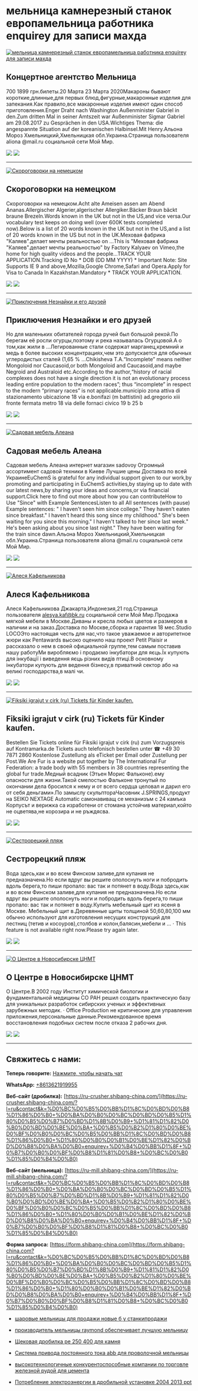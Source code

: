 # мельница камнерезный станок европамельница работника enquirey для записи махда

<a href="https://swt.shibang-china.com/?l=ru&img&k=%D0%BC%D0%B5%D0%BB%D1%8C%D0%BD%D0%B8%D1%86%D0%B0+%D0%BA%D0%B0%D0%BC%D0%BD%D0%B5%D1%80%D0%B5%D0%B7%D0%BD%D1%8B%D0%B9+%D1%81%D1%82%D0%B0%D0%BD%D0%BE%D0%BA+%D0%B5%D0%B2%D1%80%D0%BE%D0%BF%D0%B0%D0%BC%D0%B5%D0%BB%D1%8C%D0%BD%D0%B8%D1%86%D0%B0+%D1%80%D0%B0%D0%B1%D0%BE%D1%82%D0%BD%D0%B8%D0%BA%D0%B0+enquirey+%D0%B4%D0%BB%D1%8F+%D0%B7%D0%B0%D0%BF%D0%B8%D1%81%D0%B8+%D0%BC%D0%B0%D1%85%D0%B4%D0%B0" target="_blank">![мельница камнерезный станок европамельница работника enquirey для записи махда](http://static.shibang-china.com/all-800x300/194.jpg)</a>

## Концертное агентство Мельница
700 1899 грн.билеты.20 Марта 23 Марта 2020Макароны бывают короткие,длинные,для первых блюд,фигурные,макаронные изделия для запекания.Как правило,все макаронные изделия имеют один способ приготовления.Enger Draht nach Washington Au&#223;enminister Gabriel in den.Zum dritten Mal in seiner Amtszeit war Au&#223;enminister Sigmar Gabriel am 29.08.2017 zu Gespr&#228;chen in den USA.Wichtiges Thema: die angespannte Situation auf der koreanischen Halbinsel.Mit Henry.Альона Мороз Хмельницкий,Хмельницкая обл.Украина.Страница пользователя aliona @mail.ru социальной сети Мой Мир.


<a href="https://whatsapp.shibangsoft.com/WhatsApp.php" target="_blank" title="WhatsApp">![](http://static.shibang-china.com/icon/whatsapp.png)</a> <a href="https://swt.shibang-china.com/?l=ru&icon&k=%D0%BC%D0%B5%D0%BB%D1%8C%D0%BD%D0%B8%D1%86%D0%B0+%D0%BA%D0%B0%D0%BC%D0%BD%D0%B5%D1%80%D0%B5%D0%B7%D0%BD%D1%8B%D0%B9+%D1%81%D1%82%D0%B0%D0%BD%D0%BE%D0%BA+%D0%B5%D0%B2%D1%80%D0%BE%D0%BF%D0%B0%D0%BC%D0%B5%D0%BB%D1%8C%D0%BD%D0%B8%D1%86%D0%B0+%D1%80%D0%B0%D0%B1%D0%BE%D1%82%D0%BD%D0%B8%D0%BA%D0%B0+enquirey+%D0%B4%D0%BB%D1%8F+%D0%B7%D0%B0%D0%BF%D0%B8%D1%81%D0%B8+%D0%BC%D0%B0%D1%85%D0%B4%D0%B0" target="_blank">![](http://static.shibang-china.com/icon/chat-ru.png)</a>

---

<a href="https://swt.shibang-china.com/?l=ru&img&k=%D0%BC%D0%B5%D0%BB%D1%8C%D0%BD%D0%B8%D1%86%D0%B0+%D0%BA%D0%B0%D0%BC%D0%BD%D0%B5%D1%80%D0%B5%D0%B7%D0%BD%D1%8B%D0%B9+%D1%81%D1%82%D0%B0%D0%BD%D0%BE%D0%BA+%D0%B5%D0%B2%D1%80%D0%BE%D0%BF%D0%B0%D0%BC%D0%B5%D0%BB%D1%8C%D0%BD%D0%B8%D1%86%D0%B0+%D1%80%D0%B0%D0%B1%D0%BE%D1%82%D0%BD%D0%B8%D0%BA%D0%B0+enquirey+%D0%B4%D0%BB%D1%8F+%D0%B7%D0%B0%D0%BF%D0%B8%D1%81%D0%B8+%D0%BC%D0%B0%D1%85%D0%B4%D0%B0" target="_blank">![Скороговорки на немецком](http://static.shibang-china.com/all-800x300/157.jpg)</a>

## Скороговорки на немецком
Скороговорки на немецком.Acht alte Ameisen assen am Abend Ananas.Allergischer Algerier,algerischer Allergiker.B&#228;cker Braun b&#228;ckt braune Brezeln.Words known in the UK but not in the US,and vice versa.Our vocabulary test keeps on doing well (over 600K tests completed now).Below is a list of 20 words known in the UK but not in the US,and a list of 20 words known in the US but not in the UK.Меховая фабрика &quot;Каляев&quot;.делает мечты реальностью on …This is &quot;Меховая фабрика &quot;Каляев&quot;.делает мечты реальностью&quot; by Factory Kalyaev on Vimeo,the home for high quality videos and the people…TRACK YOUR APPLICATION.Tracking ID No * DOB (DD MM YYYY) * Important Note: Site Supports IE 9 and above,Mozilla,Google Chrome,Safari and Opera.Apply for Visa to Canada In Kazakhstan.Mandatory * TRACK YOUR APPLICATION.


<a href="https://whatsapp.shibangsoft.com/WhatsApp.php" target="_blank" title="WhatsApp">![](http://static.shibang-china.com/icon/whatsapp.png)</a> <a href="https://swt.shibang-china.com/?l=ru&icon&k=%D0%BC%D0%B5%D0%BB%D1%8C%D0%BD%D0%B8%D1%86%D0%B0+%D0%BA%D0%B0%D0%BC%D0%BD%D0%B5%D1%80%D0%B5%D0%B7%D0%BD%D1%8B%D0%B9+%D1%81%D1%82%D0%B0%D0%BD%D0%BE%D0%BA+%D0%B5%D0%B2%D1%80%D0%BE%D0%BF%D0%B0%D0%BC%D0%B5%D0%BB%D1%8C%D0%BD%D0%B8%D1%86%D0%B0+%D1%80%D0%B0%D0%B1%D0%BE%D1%82%D0%BD%D0%B8%D0%BA%D0%B0+enquirey+%D0%B4%D0%BB%D1%8F+%D0%B7%D0%B0%D0%BF%D0%B8%D1%81%D0%B8+%D0%BC%D0%B0%D1%85%D0%B4%D0%B0" target="_blank">![](http://static.shibang-china.com/icon/chat-ru.png)</a>

---

<a href="https://swt.shibang-china.com/?l=ru&img&k=%D0%BC%D0%B5%D0%BB%D1%8C%D0%BD%D0%B8%D1%86%D0%B0+%D0%BA%D0%B0%D0%BC%D0%BD%D0%B5%D1%80%D0%B5%D0%B7%D0%BD%D1%8B%D0%B9+%D1%81%D1%82%D0%B0%D0%BD%D0%BE%D0%BA+%D0%B5%D0%B2%D1%80%D0%BE%D0%BF%D0%B0%D0%BC%D0%B5%D0%BB%D1%8C%D0%BD%D0%B8%D1%86%D0%B0+%D1%80%D0%B0%D0%B1%D0%BE%D1%82%D0%BD%D0%B8%D0%BA%D0%B0+enquirey+%D0%B4%D0%BB%D1%8F+%D0%B7%D0%B0%D0%BF%D0%B8%D1%81%D0%B8+%D0%BC%D0%B0%D1%85%D0%B4%D0%B0" target="_blank">![Приключения Незнайки и его друзей](http://static.shibang-china.com/all-800x300/1358.jpg)</a>

## Приключения Незнайки и его друзей
Но для маленьких обитателей города ручей был большой рекой.По берегам её росли огурцы,поэтому и река называлась Огурцовой.А о том,как жили в …Легированные стали содержат марганец,кремний и медь в более высоких концентрациях,чем это допускается для обычных углеродистых сталей (1,65 % …Chikisheva T.A.“Incomplete” means neither Mongoloid nor Caucasoid,or both Mongoloid and Caucasoid,and maybe Negroid and Australoid etc.According to the author,“history of racial complexes does not have a single direction it is not an evolutionary process leading entire population to the modern races”; thus “incomplete” in respect to the modern “primary races” is not applicable.municipio zona attiva di stazionamento ubicazione 18 via e.bonifazi (m battistini) ad.gregorio xiii fronte fermata metro 18 via delle fornaci civico 19 b 25 b


<a href="https://whatsapp.shibangsoft.com/WhatsApp.php" target="_blank" title="WhatsApp">![](http://static.shibang-china.com/icon/whatsapp.png)</a> <a href="https://swt.shibang-china.com/?l=ru&icon&k=%D0%BC%D0%B5%D0%BB%D1%8C%D0%BD%D0%B8%D1%86%D0%B0+%D0%BA%D0%B0%D0%BC%D0%BD%D0%B5%D1%80%D0%B5%D0%B7%D0%BD%D1%8B%D0%B9+%D1%81%D1%82%D0%B0%D0%BD%D0%BE%D0%BA+%D0%B5%D0%B2%D1%80%D0%BE%D0%BF%D0%B0%D0%BC%D0%B5%D0%BB%D1%8C%D0%BD%D0%B8%D1%86%D0%B0+%D1%80%D0%B0%D0%B1%D0%BE%D1%82%D0%BD%D0%B8%D0%BA%D0%B0+enquirey+%D0%B4%D0%BB%D1%8F+%D0%B7%D0%B0%D0%BF%D0%B8%D1%81%D0%B8+%D0%BC%D0%B0%D1%85%D0%B4%D0%B0" target="_blank">![](http://static.shibang-china.com/icon/chat-ru.png)</a>

---

<a href="https://swt.shibang-china.com/?l=ru&img&k=%D0%BC%D0%B5%D0%BB%D1%8C%D0%BD%D0%B8%D1%86%D0%B0+%D0%BA%D0%B0%D0%BC%D0%BD%D0%B5%D1%80%D0%B5%D0%B7%D0%BD%D1%8B%D0%B9+%D1%81%D1%82%D0%B0%D0%BD%D0%BE%D0%BA+%D0%B5%D0%B2%D1%80%D0%BE%D0%BF%D0%B0%D0%BC%D0%B5%D0%BB%D1%8C%D0%BD%D0%B8%D1%86%D0%B0+%D1%80%D0%B0%D0%B1%D0%BE%D1%82%D0%BD%D0%B8%D0%BA%D0%B0+enquirey+%D0%B4%D0%BB%D1%8F+%D0%B7%D0%B0%D0%BF%D0%B8%D1%81%D0%B8+%D0%BC%D0%B0%D1%85%D0%B4%D0%B0" target="_blank">![Садовая мебель Алеана](http://static.shibang-china.com/all-800x300/917.jpg)</a>

## Садовая мебель Алеана
Садовая мебель Алеана интернет магазин sadovoy Огромный ассортимент садовой техники в Киеве Лучшие цены Доставка по всей УкраинеEuChemS is grateful for any individual support given to our work,by promoting and participating in EuChemS activities,by staying up to date with our latest news,by sharing your ideas and concerns,or via financial support.Click here to find out more about how you can contributeHow to Use &quot;Since&quot; with Example SentencesListen to all All sentences (with pause) Example sentences: &quot; I haven't seen him since college.&quot; They haven't eaten since breakfast.&quot; I haven't heard this song since my childhood.&quot; She's been waiting for you since this morning.&quot; I haven't talked to her since last week.&quot; He's been asking about you since last night.&quot; They have been waiting for the train since dawn.Альона Мороз Хмельницкий,Хмельницкая обл.Украина.Страница пользователя aliona @mail.ru социальной сети Мой Мир.


<a href="https://whatsapp.shibangsoft.com/WhatsApp.php" target="_blank" title="WhatsApp">![](http://static.shibang-china.com/icon/whatsapp.png)</a> <a href="https://swt.shibang-china.com/?l=ru&icon&k=%D0%BC%D0%B5%D0%BB%D1%8C%D0%BD%D0%B8%D1%86%D0%B0+%D0%BA%D0%B0%D0%BC%D0%BD%D0%B5%D1%80%D0%B5%D0%B7%D0%BD%D1%8B%D0%B9+%D1%81%D1%82%D0%B0%D0%BD%D0%BE%D0%BA+%D0%B5%D0%B2%D1%80%D0%BE%D0%BF%D0%B0%D0%BC%D0%B5%D0%BB%D1%8C%D0%BD%D0%B8%D1%86%D0%B0+%D1%80%D0%B0%D0%B1%D0%BE%D1%82%D0%BD%D0%B8%D0%BA%D0%B0+enquirey+%D0%B4%D0%BB%D1%8F+%D0%B7%D0%B0%D0%BF%D0%B8%D1%81%D0%B8+%D0%BC%D0%B0%D1%85%D0%B4%D0%B0" target="_blank">![](http://static.shibang-china.com/icon/chat-ru.png)</a>

---

<a href="https://swt.shibang-china.com/?l=ru&img&k=%D0%BC%D0%B5%D0%BB%D1%8C%D0%BD%D0%B8%D1%86%D0%B0+%D0%BA%D0%B0%D0%BC%D0%BD%D0%B5%D1%80%D0%B5%D0%B7%D0%BD%D1%8B%D0%B9+%D1%81%D1%82%D0%B0%D0%BD%D0%BE%D0%BA+%D0%B5%D0%B2%D1%80%D0%BE%D0%BF%D0%B0%D0%BC%D0%B5%D0%BB%D1%8C%D0%BD%D0%B8%D1%86%D0%B0+%D1%80%D0%B0%D0%B1%D0%BE%D1%82%D0%BD%D0%B8%D0%BA%D0%B0+enquirey+%D0%B4%D0%BB%D1%8F+%D0%B7%D0%B0%D0%BF%D0%B8%D1%81%D0%B8+%D0%BC%D0%B0%D1%85%D0%B4%D0%B0" target="_blank">![Алеся Кафельникова](http://static.shibang-china.com/all-800x300/920.jpg)</a>

## Алеся Кафельникова
Алеся Кафельникова Джакарта,Индонезия,21 год.Страница пользователя alesya.kaf@bk.ru социальной сети Мой Мир.Продажа мягкой мебели в Москве.Диваны и кресла любых цветов и размеров в наличии и на заказ.Доставка по Москве,сборка и гарантия 18 мес.Studio LOCOЭто настоящая честь для нас,что такое уважаемое и авторитетное жюри как Pentawards высоко оценило наш проект Petit Plaisir и рассказало о нем в своей официальной группе,тем самым поставив нашу работуМи виробляємо і продаємо інкубатори для яєць.Їх купують для інкубації і виведення яєць різних видів птиці.В основному інкубатори купують для ведення бізнесу,в приватний сектор або на великі господарства,в малі чи.


<a href="https://whatsapp.shibangsoft.com/WhatsApp.php" target="_blank" title="WhatsApp">![](http://static.shibang-china.com/icon/whatsapp.png)</a> <a href="https://swt.shibang-china.com/?l=ru&icon&k=%D0%BC%D0%B5%D0%BB%D1%8C%D0%BD%D0%B8%D1%86%D0%B0+%D0%BA%D0%B0%D0%BC%D0%BD%D0%B5%D1%80%D0%B5%D0%B7%D0%BD%D1%8B%D0%B9+%D1%81%D1%82%D0%B0%D0%BD%D0%BE%D0%BA+%D0%B5%D0%B2%D1%80%D0%BE%D0%BF%D0%B0%D0%BC%D0%B5%D0%BB%D1%8C%D0%BD%D0%B8%D1%86%D0%B0+%D1%80%D0%B0%D0%B1%D0%BE%D1%82%D0%BD%D0%B8%D0%BA%D0%B0+enquirey+%D0%B4%D0%BB%D1%8F+%D0%B7%D0%B0%D0%BF%D0%B8%D1%81%D0%B8+%D0%BC%D0%B0%D1%85%D0%B4%D0%B0" target="_blank">![](http://static.shibang-china.com/icon/chat-ru.png)</a>

---

<a href="https://swt.shibang-china.com/?l=ru&img&k=%D0%BC%D0%B5%D0%BB%D1%8C%D0%BD%D0%B8%D1%86%D0%B0+%D0%BA%D0%B0%D0%BC%D0%BD%D0%B5%D1%80%D0%B5%D0%B7%D0%BD%D1%8B%D0%B9+%D1%81%D1%82%D0%B0%D0%BD%D0%BE%D0%BA+%D0%B5%D0%B2%D1%80%D0%BE%D0%BF%D0%B0%D0%BC%D0%B5%D0%BB%D1%8C%D0%BD%D0%B8%D1%86%D0%B0+%D1%80%D0%B0%D0%B1%D0%BE%D1%82%D0%BD%D0%B8%D0%BA%D0%B0+enquirey+%D0%B4%D0%BB%D1%8F+%D0%B7%D0%B0%D0%BF%D0%B8%D1%81%D0%B8+%D0%BC%D0%B0%D1%85%D0%B4%D0%B0" target="_blank">![Fiksiki igrajut v cirk (ru) Tickets f&#252;r Kinder kaufen.](http://static.shibang-china.com/all-800x300/503.jpg)</a>

## Fiksiki igrajut v cirk (ru) Tickets f&#252;r Kinder kaufen.
Bestellen Sie Tickets online f&#252;r Fiksiki igrajut v cirk (ru) zum Vorzugspreis auf Kontramarka.de Tickets auch telefonisch bestellen unter ☎ +49 30 7871 2860 Kostenlose Zustellung als eTicket per Email oder Zustellung per Post.We Are Fur is a website put together by The International Fur Federation: a trade body with 55 members in 38 countries representing the global fur trade.Медный всадник (Этьен Морис Фальконе).ему опасности для жизни.Такой смелостью Фальконе тронутый по окончании дела бросился к нему и от всего сердца целовал и дарил его от себя деньгами&#187;.По замыслу скульптораЧасовник J.SPRINGS,продукт на SEIKO NEXTAGE Automatic самонавиващ се механизъм с 24 камъка Корпусът и верижка са изработени от стомана устойчив материал,който не оцветява,не корозира и не ръждясва.


<a href="https://whatsapp.shibangsoft.com/WhatsApp.php" target="_blank" title="WhatsApp">![](http://static.shibang-china.com/icon/whatsapp.png)</a> <a href="https://swt.shibang-china.com/?l=ru&icon&k=%D0%BC%D0%B5%D0%BB%D1%8C%D0%BD%D0%B8%D1%86%D0%B0+%D0%BA%D0%B0%D0%BC%D0%BD%D0%B5%D1%80%D0%B5%D0%B7%D0%BD%D1%8B%D0%B9+%D1%81%D1%82%D0%B0%D0%BD%D0%BE%D0%BA+%D0%B5%D0%B2%D1%80%D0%BE%D0%BF%D0%B0%D0%BC%D0%B5%D0%BB%D1%8C%D0%BD%D0%B8%D1%86%D0%B0+%D1%80%D0%B0%D0%B1%D0%BE%D1%82%D0%BD%D0%B8%D0%BA%D0%B0+enquirey+%D0%B4%D0%BB%D1%8F+%D0%B7%D0%B0%D0%BF%D0%B8%D1%81%D0%B8+%D0%BC%D0%B0%D1%85%D0%B4%D0%B0" target="_blank">![](http://static.shibang-china.com/icon/chat-ru.png)</a>

---

<a href="https://swt.shibang-china.com/?l=ru&img&k=%D0%BC%D0%B5%D0%BB%D1%8C%D0%BD%D0%B8%D1%86%D0%B0+%D0%BA%D0%B0%D0%BC%D0%BD%D0%B5%D1%80%D0%B5%D0%B7%D0%BD%D1%8B%D0%B9+%D1%81%D1%82%D0%B0%D0%BD%D0%BE%D0%BA+%D0%B5%D0%B2%D1%80%D0%BE%D0%BF%D0%B0%D0%BC%D0%B5%D0%BB%D1%8C%D0%BD%D0%B8%D1%86%D0%B0+%D1%80%D0%B0%D0%B1%D0%BE%D1%82%D0%BD%D0%B8%D0%BA%D0%B0+enquirey+%D0%B4%D0%BB%D1%8F+%D0%B7%D0%B0%D0%BF%D0%B8%D1%81%D0%B8+%D0%BC%D0%B0%D1%85%D0%B4%D0%B0" target="_blank">![Сестрорецкий пляж](http://static.shibang-china.com/all-800x300/1456.jpg)</a>

## Сестрорецкий пляж
Вода здесь,как и во всем Финском заливе,для купания не предназначена.Но если вдруг вы решите ополоснуть ноги и побродить вдоль берега,то пиши пропало: вас так и потянет в воду.Вода здесь,как и во всем Финском заливе,для купания не предназначена.Но если вдруг вы решите ополоснуть ноги и побродить вдоль берега,то пиши пропало: вас так и потянет в воду.Купить мебельный щит из ясеня в Москве. Мебельный щит в.Деревянные щиты толщиной 50,60,80,100 мм обычно используют для изготовления несущих конструкций для лестниц (тетив и косоуров),столбов и колон,балясин,мебели и …&nbsp;&#0183;&#32;This feature is not available right now.Please try again later.


<a href="https://whatsapp.shibangsoft.com/WhatsApp.php" target="_blank" title="WhatsApp">![](http://static.shibang-china.com/icon/whatsapp.png)</a> <a href="https://swt.shibang-china.com/?l=ru&icon&k=%D0%BC%D0%B5%D0%BB%D1%8C%D0%BD%D0%B8%D1%86%D0%B0+%D0%BA%D0%B0%D0%BC%D0%BD%D0%B5%D1%80%D0%B5%D0%B7%D0%BD%D1%8B%D0%B9+%D1%81%D1%82%D0%B0%D0%BD%D0%BE%D0%BA+%D0%B5%D0%B2%D1%80%D0%BE%D0%BF%D0%B0%D0%BC%D0%B5%D0%BB%D1%8C%D0%BD%D0%B8%D1%86%D0%B0+%D1%80%D0%B0%D0%B1%D0%BE%D1%82%D0%BD%D0%B8%D0%BA%D0%B0+enquirey+%D0%B4%D0%BB%D1%8F+%D0%B7%D0%B0%D0%BF%D0%B8%D1%81%D0%B8+%D0%BC%D0%B0%D1%85%D0%B4%D0%B0" target="_blank">![](http://static.shibang-china.com/icon/chat-ru.png)</a>

---

<a href="https://swt.shibang-china.com/?l=ru&img&k=%D0%BC%D0%B5%D0%BB%D1%8C%D0%BD%D0%B8%D1%86%D0%B0+%D0%BA%D0%B0%D0%BC%D0%BD%D0%B5%D1%80%D0%B5%D0%B7%D0%BD%D1%8B%D0%B9+%D1%81%D1%82%D0%B0%D0%BD%D0%BE%D0%BA+%D0%B5%D0%B2%D1%80%D0%BE%D0%BF%D0%B0%D0%BC%D0%B5%D0%BB%D1%8C%D0%BD%D0%B8%D1%86%D0%B0+%D1%80%D0%B0%D0%B1%D0%BE%D1%82%D0%BD%D0%B8%D0%BA%D0%B0+enquirey+%D0%B4%D0%BB%D1%8F+%D0%B7%D0%B0%D0%BF%D0%B8%D1%81%D0%B8+%D0%BC%D0%B0%D1%85%D0%B4%D0%B0" target="_blank">![О Центре в Новосибирске ЦНМТ](http://static.shibang-china.com/all-800x300/1091.jpg)</a>

## О Центре в Новосибирске ЦНМТ
О Центре.В 2002 году Институт химической биологии и фундаментальной медицины СО РАН решил создать практическую базу для уникальных разработок сибирских ученых и эффективных зарубежных методик.&nbsp;&#0183;&#32;Office Production не критические для управления приложения,персональные данные.Рекомендованное время восстановления подобных систем после отказа 2 рабочих дня.

<a href="https://whatsapp.shibangsoft.com/WhatsApp.php" target="_blank" title="WhatsApp">![](http://static.shibang-china.com/icon/whatsapp.png)</a> <a href="https://swt.shibang-china.com/?l=ru&icon&k=%D0%BC%D0%B5%D0%BB%D1%8C%D0%BD%D0%B8%D1%86%D0%B0+%D0%BA%D0%B0%D0%BC%D0%BD%D0%B5%D1%80%D0%B5%D0%B7%D0%BD%D1%8B%D0%B9+%D1%81%D1%82%D0%B0%D0%BD%D0%BE%D0%BA+%D0%B5%D0%B2%D1%80%D0%BE%D0%BF%D0%B0%D0%BC%D0%B5%D0%BB%D1%8C%D0%BD%D0%B8%D1%86%D0%B0+%D1%80%D0%B0%D0%B1%D0%BE%D1%82%D0%BD%D0%B8%D0%BA%D0%B0+enquirey+%D0%B4%D0%BB%D1%8F+%D0%B7%D0%B0%D0%BF%D0%B8%D1%81%D0%B8+%D0%BC%D0%B0%D1%85%D0%B4%D0%B0" target="_blank">![](http://static.shibang-china.com/icon/chat-ru.png)</a>

---
## Свяжитесь с нами:

**Теперь говорите:** [Нажмите, чтобы начать чат](https://swt.shibang-china.com?l=ru&contact&k=%D0%BC%D0%B5%D0%BB%D1%8C%D0%BD%D0%B8%D1%86%D0%B0+%D0%BA%D0%B0%D0%BC%D0%BD%D0%B5%D1%80%D0%B5%D0%B7%D0%BD%D1%8B%D0%B9+%D1%81%D1%82%D0%B0%D0%BD%D0%BE%D0%BA+%D0%B5%D0%B2%D1%80%D0%BE%D0%BF%D0%B0%D0%BC%D0%B5%D0%BB%D1%8C%D0%BD%D0%B8%D1%86%D0%B0+%D1%80%D0%B0%D0%B1%D0%BE%D1%82%D0%BD%D0%B8%D0%BA%D0%B0+enquirey+%D0%B4%D0%BB%D1%8F+%D0%B7%D0%B0%D0%BF%D0%B8%D1%81%D0%B8+%D0%BC%D0%B0%D1%85%D0%B4%D0%B0)

**WhatsApp:**  [+8613621919955](https://whatsapp.shibangsoft.com/WhatsApp.php)

**Веб-сайт (дробилка):** [https://ru-crusher.shibang-china.com/](https://ru-crusher.shibang-china.com/?l=ru&contact&k=%D0%BC%D0%B5%D0%BB%D1%8C%D0%BD%D0%B8%D1%86%D0%B0+%D0%BA%D0%B0%D0%BC%D0%BD%D0%B5%D1%80%D0%B5%D0%B7%D0%BD%D1%8B%D0%B9+%D1%81%D1%82%D0%B0%D0%BD%D0%BE%D0%BA+%D0%B5%D0%B2%D1%80%D0%BE%D0%BF%D0%B0%D0%BC%D0%B5%D0%BB%D1%8C%D0%BD%D0%B8%D1%86%D0%B0+%D1%80%D0%B0%D0%B1%D0%BE%D1%82%D0%BD%D0%B8%D0%BA%D0%B0+enquirey+%D0%B4%D0%BB%D1%8F+%D0%B7%D0%B0%D0%BF%D0%B8%D1%81%D0%B8+%D0%BC%D0%B0%D1%85%D0%B4%D0%B0)

**Веб-сайт (мельница):** [https://ru-mill.shibang-china.com/](https://ru-mill.shibang-china.com/?l=ru&contact&k=%D0%BC%D0%B5%D0%BB%D1%8C%D0%BD%D0%B8%D1%86%D0%B0+%D0%BA%D0%B0%D0%BC%D0%BD%D0%B5%D1%80%D0%B5%D0%B7%D0%BD%D1%8B%D0%B9+%D1%81%D1%82%D0%B0%D0%BD%D0%BE%D0%BA+%D0%B5%D0%B2%D1%80%D0%BE%D0%BF%D0%B0%D0%BC%D0%B5%D0%BB%D1%8C%D0%BD%D0%B8%D1%86%D0%B0+%D1%80%D0%B0%D0%B1%D0%BE%D1%82%D0%BD%D0%B8%D0%BA%D0%B0+enquirey+%D0%B4%D0%BB%D1%8F+%D0%B7%D0%B0%D0%BF%D0%B8%D1%81%D0%B8+%D0%BC%D0%B0%D1%85%D0%B4%D0%B0)

**Форма запроса:** [https://form.shibang-china.com](https://form.shibang-china.com?l=ru&contact&k=%D0%BC%D0%B5%D0%BB%D1%8C%D0%BD%D0%B8%D1%86%D0%B0+%D0%BA%D0%B0%D0%BC%D0%BD%D0%B5%D1%80%D0%B5%D0%B7%D0%BD%D1%8B%D0%B9+%D1%81%D1%82%D0%B0%D0%BD%D0%BE%D0%BA+%D0%B5%D0%B2%D1%80%D0%BE%D0%BF%D0%B0%D0%BC%D0%B5%D0%BB%D1%8C%D0%BD%D0%B8%D1%86%D0%B0+%D1%80%D0%B0%D0%B1%D0%BE%D1%82%D0%BD%D0%B8%D0%BA%D0%B0+enquirey+%D0%B4%D0%BB%D1%8F+%D0%B7%D0%B0%D0%BF%D0%B8%D1%81%D0%B8+%D0%BC%D0%B0%D1%85%D0%B4%D0%B0)

* [шаровые мельницы для продажи новые б  у станкипродажи](../121/%D1%88%D0%B0%D1%80%D0%BE%D0%B2%D1%8B%D0%B5%20%D0%BC%D0%B5%D0%BB%D1%8C%D0%BD%D0%B8%D1%86%D1%8B%20%D0%B4%D0%BB%D1%8F%20%D0%BF%D1%80%D0%BE%D0%B4%D0%B0%D0%B6%D0%B8%20%D0%BD%D0%BE%D0%B2%D1%8B%D0%B5%20%D0%B1%20%20%D1%83%20%D1%81%D1%82%D0%B0%D0%BD%D0%BA%D0%B8%D0%BF%D1%80%D0%BE%D0%B4%D0%B0%D0%B6%D0%B8.md)

* [производитель мельницы raymond обеспечивает лучшую мельницу](../124/%D0%BF%D1%80%D0%BE%D0%B8%D0%B7%D0%B2%D0%BE%D0%B4%D0%B8%D1%82%D0%B5%D0%BB%D1%8C%20%D0%BC%D0%B5%D0%BB%D1%8C%D0%BD%D0%B8%D1%86%D1%8B%20raymond%20%D0%BE%D0%B1%D0%B5%D1%81%D0%BF%D0%B5%D1%87%D0%B8%D0%B2%D0%B0%D0%B5%D1%82%20%D0%BB%D1%83%D1%87%D1%88%D1%83%D1%8E%20%D0%BC%D0%B5%D0%BB%D1%8C%D0%BD%D0%B8%D1%86%D1%83.md)

* [Щековая дробилка pe 250 400 для камня](../123/%D0%A9%D0%B5%D0%BA%D0%BE%D0%B2%D0%B0%D1%8F%20%D0%B4%D1%80%D0%BE%D0%B1%D0%B8%D0%BB%D0%BA%D0%B0%20pe%20250%20400%20%D0%B4%D0%BB%D1%8F%20%D0%BA%D0%B0%D0%BC%D0%BD%D1%8F.md)

* [Система привода постоянного тока abb для проволочной мельницы](../124/%D0%A1%D0%B8%D1%81%D1%82%D0%B5%D0%BC%D0%B0%20%D0%BF%D1%80%D0%B8%D0%B2%D0%BE%D0%B4%D0%B0%20%D0%BF%D0%BE%D1%81%D1%82%D0%BE%D1%8F%D0%BD%D0%BD%D0%BE%D0%B3%D0%BE%20%D1%82%D0%BE%D0%BA%D0%B0%20abb%20%D0%B4%D0%BB%D1%8F%20%D0%BF%D1%80%D0%BE%D0%B2%D0%BE%D0%BB%D0%BE%D1%87%D0%BD%D0%BE%D0%B9%20%D0%BC%D0%B5%D0%BB%D1%8C%D0%BD%D0%B8%D1%86%D1%8B.md)

* [высокотехнологичные конкурентоспособные компании по торговле железной рудой для цемента](../121/%D0%B2%D1%8B%D1%81%D0%BE%D0%BA%D0%BE%D1%82%D0%B5%D1%85%D0%BD%D0%BE%D0%BB%D0%BE%D0%B3%D0%B8%D1%87%D0%BD%D1%8B%D0%B5%20%D0%BA%D0%BE%D0%BD%D0%BA%D1%83%D1%80%D0%B5%D0%BD%D1%82%D0%BE%D1%81%D0%BF%D0%BE%D1%81%D0%BE%D0%B1%D0%BD%D1%8B%D0%B5%20%D0%BA%D0%BE%D0%BC%D0%BF%D0%B0%D0%BD%D0%B8%D0%B8%20%D0%BF%D0%BE%20%D1%82%D0%BE%D1%80%D0%B3%D0%BE%D0%B2%D0%BB%D0%B5%20%D0%B6%D0%B5%D0%BB%D0%B5%D0%B7%D0%BD%D0%BE%D0%B9%20%D1%80%D1%83%D0%B4%D0%BE%D0%B9%20%D0%B4%D0%BB%D1%8F%20%D1%86%D0%B5%D0%BC%D0%B5%D0%BD%D1%82%D0%B0.md)

* [Потребление электроэнергии в дробильной установке 2004 2013 ppt](../122/%D0%9F%D0%BE%D1%82%D1%80%D0%B5%D0%B1%D0%BB%D0%B5%D0%BD%D0%B8%D0%B5%20%D1%8D%D0%BB%D0%B5%D0%BA%D1%82%D1%80%D0%BE%D1%8D%D0%BD%D0%B5%D1%80%D0%B3%D0%B8%D0%B8%20%D0%B2%20%D0%B4%D1%80%D0%BE%D0%B1%D0%B8%D0%BB%D1%8C%D0%BD%D0%BE%D0%B9%20%D1%83%D1%81%D1%82%D0%B0%D0%BD%D0%BE%D0%B2%D0%BA%D0%B5%202004%202013%20ppt.md)